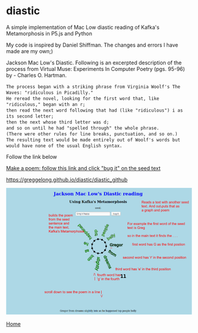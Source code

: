 # diastic
A simple implementation of Mac Low diastic reading of Kafka's Metamorphosis in P5.js and Python 

My code is inspired by Daniel Shiffman. The changes and errors I have made are my own;)

 Jackson Mac Low's Diastic. Following is an excerpted description of the process from Virtual Muse: Experiments In Computer Poetry (pgs. 95-96) by - Charles O. Hartman.

    The process began with a striking phrase from Virginia Woolf's The Waves: "ridiculous in Picadilly." 
    He reread the novel, looking for the first word that, like "ridiculous," began with an r; 
    then read the next word following that had (like "ridiculous") i as its second letter; 
    then the next whose third letter was d; 
    and so on until he had "spelled through" the whole phrase. 
    (There were other rules for line breaks, punctuation, and so on.) 
    The resulting text would be made entirely out of Woolf's words but would have none of the usual English syntax. 
    
Follow the link below

[Make a poem: follow this link and click "bug it" on the seed text](https://editor.p5js.org/greggelong/present/Hy8jQ_bTh)

https://greggelong.github.io/diastic/diastic_github
 
![diastic explainer](diasticExplain.png)

[Home](https://greggelong.github.io/)
